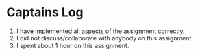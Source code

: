 # Captains Log     

1. I have implemented all aspects of the assignment correctly.     
2. I did not discuss/collaborate with anybody on this assignment.     
3. I spent about 1 hour on this assignment.